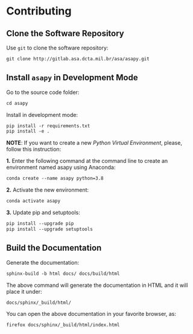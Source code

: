 # Contributing

## Clone the Software Repository

Use `git` to clone the software repository:

```default
git clone http://gitlab.asa.dcta.mil.br/asa/asapy.git
```

## Install `asapy` in Development Mode

Go to the source code folder:

```default
cd asapy
```

Install in development mode:

```default
pip install -r requirements.txt
pip install -e .
```

**NOTE**: If you want to create a new *Python Virtual Environment*, please, follow this instruction:

**1.** Enter the following command at the command line to create an environment named asapy using  Anaconda:

```default
conda create --name asapy python=3.8
```

**2.** Activate the new environment:

```default
conda activate asapy
```

**3.** Update pip and setuptools:

```default
pip install --upgrade pip
pip install --upgrade setuptools
```

## Build the Documentation

Generate the documentation:

```default
sphinx-build -b html docs/ docs/build/html
```

The above command will generate the documentation in HTML and it will place it under:

```default
docs/sphinx/_build/html/
```

You can open the above documentation in your favorite browser, as:

```default
firefox docs/sphinx/_build/html/index.html
```
